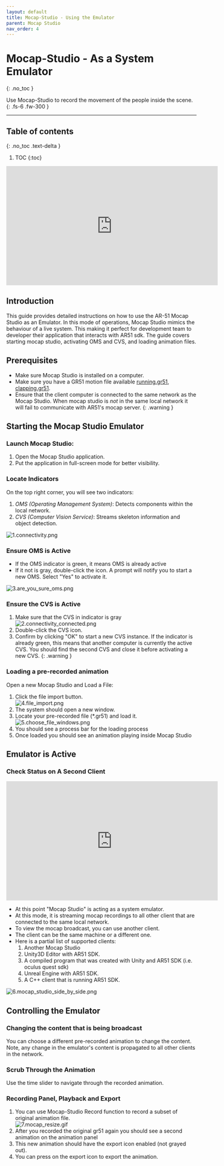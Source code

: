 ```yaml
---
layout: default
title: Mocap-Studio - Using the Emulator
parent: Mocap Studio
nav_order: 4
---
```


# Mocap-Studio - As a System Emulator
{: .no_toc }

Use Mocap-Studio to record the movement of the people inside the scene.
{: .fs-6 .fw-300 }



---
## Table of contents
{: .no_toc .text-delta }

1. TOC
{:toc}


<iframe width="560" height="315" src="https://www.youtube.com/embed/HKpiEfGotZ8?si=tR-lHhPAk3t_ZBug" frameborder="0" allowfullscreen></iframe>

## Introduction
This guide provides detailed instructions on how to use the AR-51 Mocap Studio as an Emulator.
In this mode of operations, Mocap Studio mimics the behaviour of a live system.
This making it perfect for development team to developer their application that interacts with AR51 sdk.
The guide covers starting mocap studio, activating OMS and CVS, and loading animation files.

## Prerequisites
* Make sure Mocap Studio is installed on a computer.
* Make sure you have a GR51 motion file available [running.gr51](/assets/gr51/running_take001_2023-10-19_17-16-32_2023-10-19_17-16-47.gr51), [clapping.gr51](/assets/gr51/Bclapping003_2023-10-19_13-56-23_2023-10-19_13-56-32.gr51).
* Ensure that the client computer is connected to the same network as the Mocap Studio.
When mocap studio is *not* in the same local network it will fail to communicate with AR51's mocap server.
{: .warning }


## Starting the Mocap Studio Emulator
### Launch Mocap Studio:
1. Open the Mocap Studio application.
2. Put the application in full-screen mode for better visibility.

### Locate Indicators
On the top right corner, you will see two indicators: 
1. *OMS (Operating Management System)*: Detects components within the local network.
2. *CVS (Computer Vision Service)*: Streams skeleton information and object detection.

![1.connectivity.png](/assets/images/mocap_studio_emulator/1.no_connectivity.png)

### Ensure OMS is Active
* If the OMS indicator is green, it means OMS is already active
* If it not is gray, double-click the icon. A prompt will notify you to start a new OMS. Select "Yes" to activate it.

![3.are_you_sure_oms.png](/assets/images/mocap_studio_emulator/3.are_you_sure_oms.png)

### Ensure the CVS is Active
1. Make sure that the CVS in indicator is gray <br>
![2.connectivity_connected.png](/assets/images/mocap_studio_emulator/2.connectivity_connected.png)
2. Double-click the CVS icon.
3. Confirm by clicking "OK" to start a new CVS instance.
If the indicator is already green, this means that another computer is currently the active CVS. You should find the second CVS and close it before activating a new CVS.
{: .warning }

### Loading a pre-recorded animation 
Open a new Mocap Studio and Load a File:
1. Click the file import button.  <br>
![4.file_import.png](/assets/images/mocap_studio_emulator/4.file_import.png)
2. The system should open a new window.
3. Locate your pre-recorded file (*.gr51) and load it.  <br>
![5.choose_file_windows.png](/assets/images/mocap_studio_emulator/5.choose_file_windows.png)
4. You should see a process bar for the loading process
5. Once loaded you should see an animation playing inside Mocap Studio

## Emulator is Active
### Check Status on A Second Client 
<iframe width="560" height="315" src="https://www.youtube.com/embed/EDgn7kPi5Rw?si=n-yRnJSeP_Jw6086" frameborder="0" allowfullscreen></iframe>

* At this point "Mocap Studio" is acting as a system emulator. 
* At this mode, it is streaming mocap recordings to all other client that are connected to the same local network.
* To view the mocap broadcast, you can use another client.
* The client can be the same machine or a different one.
* Here is a partial list of supported clients:
  1. Another Mocap Studio
  2. Unity3D Editor with AR51 SDK. 
  3. A compiled program that was created with Unity and AR51 SDK (i.e. oculus quest sdk)
  4. Unreal Engine with AR51 SDK.
  5. A C++ client that is running AR51 SDK.

![6.mocap_studio_side_by_side.png](/assets/images/mocap_studio_emulator/6.mocap_studio_side_by_side.png)

## Controlling the Emulator
### Changing the content that is being broadcast
You can choose a different pre-recorded animation to change the content.
Note, any change in the emulator's content is propagated to all other clients in the network.

### Scrub Through the Animation
Use the time slider to navigate through the recorded animation.

### Recording Panel, Playback and Export
1. You can use Mocap-Studio Record function to record a subset of original animation file.  <br>
![7.mocap_resize.gif](/assets/images/mocap_studio_emulator/7.mocap_resize.gif)
2. After you recorded the original gr51 again you should see a second animation on the animation panel
3. This new animation should have the export icon enabled (not grayed out).
4. You can press on the export icon to export the animation.
